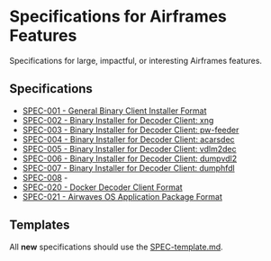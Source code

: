# Specifications for Airframes Features
Specifications for large, impactful, or interesting Airframes features.

## Specifications

- [SPEC-001 - General Binary Client Installer Format](specs/SPEC-001-General_Binary_Client_Installer_Format.md)
- [SPEC-002 - Binary Installer for Decoder Client: xng](specs/SPEC-002-Binary_Installer_for_Decoder_Client_xng.md)
- [SPEC-003 - Binary Installer for Decoder Client: pw-feeder](specs/SPEC-003-Binary_Installer_for_Decoder_Client_pw-feeder.md)
- [SPEC-004 - Binary Installer for Decoder Client: acarsdec](specs/SPEC-004-Binary_Installer_for_Decoder_Client_acarsdec.md)
- [SPEC-005 - Binary Installer for Decoder Client: vdlm2dec](specs/SPEC-005-Binary_Installer_for_Decoder_Client_vdlm2dec.md)
- [SPEC-006 - Binary Installer for Decoder Client: dumpvdl2](specs/SPEC-006-Binary_Installer_for_Decoder_Client_dumpvdl2.md)
- [SPEC-007 - Binary Installer for Decoder Client: dumphfdl](specs/SPEC-007-Binary_Installer_for_Decoder_Client_dumphfdl.md)
- [SPEC-008](specs/SPEC-008.md) -
- [SPEC-020 - Docker Decoder Client Format](specs/SPEC-020-Docker_Decoder_Client_Format.md)
- [SPEC-021 - Airwaves OS Application Package Format](specs/SPEC-021-Airwaves_OS_Application_Package_Format.md)

## Templates

All **new** specifications should use the [SPEC-template.md](SPEC-template.md).
